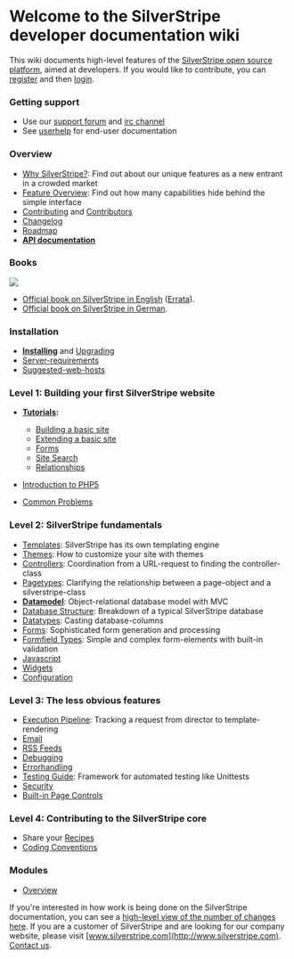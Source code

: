 # Welcome to the SilverStripe developer documentation wiki

This wiki documents high-level features of the [SilverStripe open source platform](http://www.silverstripe.org), aimed
at developers. 
If you would like to contribute, you can [register](http://doc.silverstripe.com/doku.php?id=start&do=register) and then
[login](http://doc.silverstripe.com/doku.php?do=login&id=start).


###  Getting support

*  Use our [support forum](http://www.silverstripe.com/silverstripe-forum/) and [irc channel](http://silverstripe.org/irc)
*  See [userhelp](http://userhelp.silverstripe.com) for end-user documentation
    

### Overview

*  [Why SilverStripe?](http://silverstripe.com/overview/): Find out about our unique features as a new entrant in a
crowded market
*  [Feature Overview](http://silverstripe.com/overview/): Find out how many capabilities hide behind the simple
interface
*  [Contributing](http://www.silverstripe.com/how-to-contribute/) and [Contributors](Contributors)
*  [Changelog](changelog)
*  [Roadmap](http://open.silverstripe.com/roadmap)
*  **[API documentation](http://api.silverstripe.org/current)**







###  Books

[![](images/silverstripe-cms-book-front-cover-design-june2009preview.png)](http://www.silverstripe.org/silverstripe-book)

*  [Official book on SilverStripe in English](http://www.silverstripe.org/silverstripe-book)
([Errata](http://doc.silverstripe.org/silverstripe-book-errata)).
*  [Official book on SilverStripe in German](http://www.silverstripe.org/das-silverstripe-buch).


###  Installation

*  **[Installing](installation)** and [Upgrading](upgrading) 
*  [Server-requirements](server-requirements)
*  [Suggested-web-hosts](http://doc.silverstripe.org/suggested-web-hosts)



### Level 1: Building your first SilverStripe website

*  **[Tutorials](tutorials):**
    - [Building a basic site](tutorials/1-building-a-basic-site)
    - [Extending a basic site](tutorials/2-extending-a-basic-site)
    - [Forms](tutorials/3-forms)
    - [Site Search](tutorials/4-site-search)
    - [Relationships](tutorials/5-dataobject-relationship-management)

*  [Introduction to PHP5](http://devzone.zend.com/node/view/id/627)
*  [Common Problems](topics/common-problems)




### Level 2: SilverStripe fundamentals

*  [Templates](reference/templates): SilverStripe has its own templating engine
*  [Themes](topics/themes): How to customize your site with themes
*  [Controllers](topics/controllers): Coordination from a URL-request to finding the controller-class
*  [Pagetypes](topics/page-types): Clarifying the relationship between a page-object and a silverstripe-class
*  **[Datamodel](topics/datamodel)**: Object-relational database model with MVC
*  [Database Structure](reference/database-structure): Breakdown of a typical SilverStripe database
*  [Datatypes](topics/data-types): Casting database-columns
*  [Forms](topics/forms): Sophisticated form generation and processing
*  [Formfield Types](reference/form-field-types): Simple and complex form-elements with built-in validation
*  [Javascript](topics/javascript)
*  [Widgets](topics/widgets)
*  [Configuration](topics/configuration)



### Level 3: The less obvious features

*  [Execution Pipeline](reference/execution-pipeline): Tracking a request from director to template-rendering
*  [Email](topics/email)
*  [RSS Feeds](reference/rssfeed)
*  [Debugging](topics/debugging)
*  [Errorhandling](topics/error-handling)
*  [Testing Guide](testing/testing-guide): Framework for automated testing like Unittests
*  [Security](topics/security)
*  [Built-in Page Controls](reference/built-in-page-controls)



### Level 4: Contributing to the SilverStripe core

*  Share your [Recipes](http://doc.silverstripe.org/recipes)
*  [Coding Conventions](http://doc.silverstripe.org/coding-conventions)

### Modules

*  [Overview](topics/modules)

If you're interested in how work is being done on the SilverStripe documentation, you can see a [high-level view of the
number of changes here](http://doc.silverstripe.com/changegraph.php). If you are a customer of SilverStripe and are
looking for our company website, please visit [www.silverstripe.com](http://www.silverstripe.com). [Contact
us](http://www.silverstripe.com/contact).
